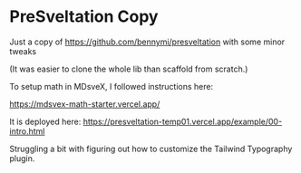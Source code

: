 # PreSveltation Copy

Just a copy of <https://github.com/bennymi/presveltation> with some minor tweaks

(It was easier to clone the whole lib than scaffold from scratch.)

To setup math in MDsveX, I followed instructions here:

<https://mdsvex-math-starter.vercel.app/>

It is deployed here: <https://presveltation-temp01.vercel.app/example/00-intro.html>

Struggling a bit with figuring out how to customize the Tailwind Typography plugin.


